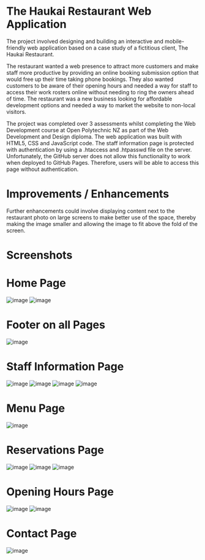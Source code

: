# The Haukai Restaurant Web Application
The project involved designing and building an interactive and mobile-friendly web application based on a case study of a fictitious client, The Haukai Restaurant. 

The restaurant wanted a web presence to attract more customers and make staff more productive by providing an online booking submission option that would free up their time taking phone bookings. They also wanted customers to be aware of their opening hours and needed a way for staff to access their work rosters online without needing to ring the owners ahead of time. The restaurant was a new business looking for affordable development options and needed a way to market the website to non-local visitors.

The project was completed over 3 assessments whilst completing the Web Development course at Open Polytechnic NZ as part of the Web Development and Design diploma. The web application was built with HTML5, CSS and JavaScript code. The staff information page is protected with authentication by using a .htaccess and .htpasswd file on the server. Unfortunately, the GitHub server does not allow this functionality to work when deployed to GitHub Pages. Therefore, users will be able to access this page without authentication.

# Improvements / Enhancements
Further enhancements could involve displaying content next to the restaurant photo on large screens to make better use of the space, thereby making the image smaller and allowing the image to fit above the fold of the screen.

# Screenshots
# Home Page
![image](https://github.com/TanyabYC/haukai.github.io/assets/129232229/99671ca1-85cc-4b12-ac29-c4aedc9008da)
![image](https://github.com/TanyabYC/haukai.github.io/assets/129232229/c8d113f0-1eb2-4abc-afde-742a4ce1102a)

# Footer on all Pages
![image](https://github.com/TanyabYC/haukai.github.io/assets/129232229/b99fc295-eea7-48b9-94b9-633566f7d08c)

# Staff Information Page
![image](https://github.com/TanyabYC/haukai.github.io/assets/129232229/9432099c-b212-46dd-ada2-da77cf66f8cc)
![image](https://github.com/TanyabYC/haukai.github.io/assets/129232229/4011452a-16bf-49f9-b716-30c2fcd70f01)
![image](https://github.com/TanyabYC/haukai.github.io/assets/129232229/29184e1e-2988-4e42-beda-6a9420add3c6)
![image](https://github.com/TanyabYC/haukai.github.io/assets/129232229/a63d015b-74b2-4364-8ffc-06f6627737f1)

# Menu Page
![image](https://github.com/TanyabYC/haukai.github.io/assets/129232229/c6dda89f-d719-4d17-8e74-c0ddc67df702)

# Reservations Page
![image](https://github.com/TanyabYC/haukai.github.io/assets/129232229/cafb3245-58b9-4559-886c-4a4d48985bce)
![image](https://github.com/TanyabYC/haukai.github.io/assets/129232229/6d5d314f-d06e-4d97-bbd2-f317e0e9e55a)
![image](https://github.com/TanyabYC/haukai.github.io/assets/129232229/53c7c0bb-f563-4ec8-8c0b-c300636fbcf4)

# Opening Hours Page
![image](https://github.com/TanyabYC/haukai.github.io/assets/129232229/0c957704-b650-4afb-9492-f8d94c487130)
![image](https://github.com/TanyabYC/haukai.github.io/assets/129232229/2aff58f2-c657-4c05-aba4-b8ce4b5b44c7)

# Contact Page
![image](https://github.com/TanyabYC/haukai.github.io/assets/129232229/0e5bab65-6b0d-40b1-bc93-c5c7a4d76142)
